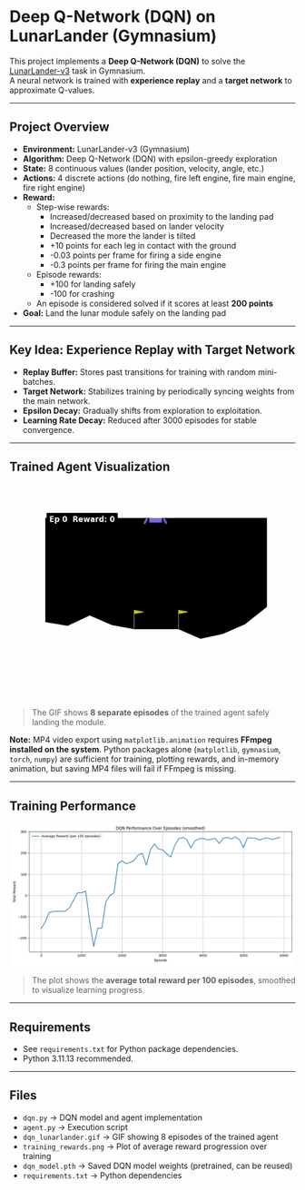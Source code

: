 # Deep Q-Network (DQN) on LunarLander (Gymnasium)

This project implements a **Deep Q-Network (DQN)** to solve the [LunarLander-v3](https://gymnasium.farama.org/environments/box2d/lunar_lander/) task in Gymnasium.  
A neural network is trained with **experience replay** and a **target network** to approximate Q-values.

---

## Project Overview
- **Environment:** LunarLander-v3 (Gymnasium)
- **Algorithm:** Deep Q-Network (DQN) with epsilon-greedy exploration
- **State:** 8 continuous values (lander position, velocity, angle, etc.)
- **Actions:** 4 discrete actions (do nothing, fire left engine, fire main engine, fire right engine)
- **Reward:** 
  - Step-wise rewards:
    - Increased/decreased based on proximity to the landing pad
    - Increased/decreased based on lander velocity
    - Decreased the more the lander is tilted
    - +10 points for each leg in contact with the ground
    - -0.03 points per frame for firing a side engine
    - -0.3 points per frame for firing the main engine
  - Episode rewards:
    - +100 for landing safely  
    - -100 for crashing
  - An episode is considered solved if it scores at least **200 points**
- **Goal:** Land the lunar module safely on the landing pad

---

## Key Idea: Experience Replay with Target Network
- **Replay Buffer:** Stores past transitions for training with random mini-batches.  
- **Target Network:** Stabilizes training by periodically syncing weights from the main network.  
- **Epsilon Decay:** Gradually shifts from exploration to exploitation.  
- **Learning Rate Decay:** Reduced after 3000 episodes for stable convergence.  

---

## Trained Agent Visualization

![Trained LunarLander Agent](dqn_lunarlander.gif)  

> The GIF shows **8 separate episodes** of the trained agent safely landing the module.

**Note:** MP4 video export using `matplotlib.animation` requires **FFmpeg installed on the system**. Python packages alone (`matplotlib`, `gymnasium`, `torch`, `numpy`) are sufficient for training, plotting rewards, and in-memory animation, but saving MP4 files will fail if FFmpeg is missing.

---

## Training Performance

![Training Rewards](training_rewards.png)  

> The plot shows the **average total reward per 100 episodes**, smoothed to visualize learning progress.

---

## Requirements

- See `requirements.txt` for Python package dependencies.  
- Python 3.11.13 recommended.

---

## Files

- `dqn.py` → DQN model and agent implementation
- `agent.py` → Execution script  
- `dqn_lunarlander.gif` → GIF showing 8 episodes of the trained agent  
- `training_rewards.png` → Plot of average reward progression over training  
- `dqn_model.pth` → Saved DQN model weights (pretrained, can be reused)  
- `requirements.txt` → Python dependencies  
